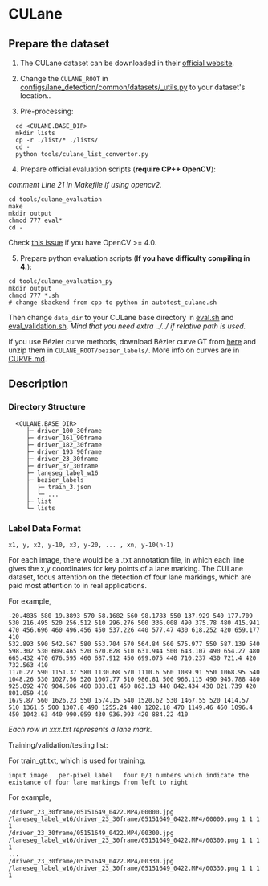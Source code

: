 # CULane  

## Prepare the dataset

1. The CULane dataset can be downloaded in their [official website](https://xingangpan.github.io/projects/CULane.html).

2. Change the `CULANE_ROOT` in [configs/lane_detection/common/datasets/_utils.py](../../configs/lane_detection/common/datasets/_utils.py) to your dataset's location..

3. Pre-processing:

```
  cd <CULANE.BASE_DIR>
  mkdir lists
  cp -r ./list/* ./lists/
  cd -
  python tools/culane_list_convertor.py
```

4. Prepare official evaluation scripts (**require CP++ OpenCV**):

*comment Line 21 in Makefile if using opencv2.*

```
cd tools/culane_evaluation
make
mkdir output
chmod 777 eval*
cd -
```

Check [this issue](https://github.com/voldemortX/pytorch-auto-drive/issues/80) if you have OpenCV >= 4.0.

5. Prepare python evaluation scripts (**If you have difficulty compiling in 4.**):

```
cd tools/culane_evaluation_py
mkdir output
chmod 777 *.sh
# change $backend from cpp to python in autotest_culane.sh
```

Then change `data_dir` to your CULane base directory in [eval.sh](../../tools/culane_evaluation/eval.sh) and [eval_validation.sh](../../tools/culane_evaluation/eval_validation.sh). *Mind that you need extra ../../ if relative path is used.*

If you use Bézier curve methods, download Bézier curve GT from [here](https://drive.google.com/file/d/1s7N45IjUWxZEUIuyDUCIqtDfhzxRjmfL/view?usp=sharing) and unzip them in `CULANE_ROOT/bezier_labels/`. More info on curves are in [CURVE.md](../CURVE.md).

## Description

### Directory Structure

```
  <CULANE.BASE_DIR>
     ├─ driver_100_30frame    
     ├─ driver_161_90frame    
     ├─ driver_182_30frame    
     ├─ driver_193_90frame
     ├─ driver_23_30frame
     ├─ driver_37_30frame
     ├─ laneseg_label_w16
     ├─ bezier_labels
     │  ├─ train_3.json
     │  └─ ... 
     ├─ list
     └─ lists
```

### Label Data Format

```
x1, y, x2, y-10, x3, y-20, ... , xn, y-10(n-1)
```

For each image, there would be a .txt annotation file, in which each line gives the x,y coordinates for key points of a lane marking. The CULane dataset, focus attention on the detection of four lane markings, which are paid most attention to in real applications.
 
For example,

```
-20.4835 580 19.3893 570 58.1682 560 98.1783 550 137.929 540 177.709 530 216.495 520 256.512 510 296.276 500 336.008 490 375.78 480 415.941 470 456.696 460 496.456 450 537.226 440 577.47 430 618.252 420 659.177 410 
532.893 590 542.567 580 553.704 570 564.84 560 575.977 550 587.139 540 598.302 530 609.465 520 620.628 510 631.944 500 643.107 490 654.27 480 665.432 470 676.595 460 687.912 450 699.075 440 710.237 430 721.4 420 732.563 410 
1170.27 590 1151.37 580 1130.68 570 1110.6 560 1089.91 550 1068.95 540 1048.26 530 1027.56 520 1007.77 510 986.81 500 966.115 490 945.788 480 925.092 470 904.506 460 883.81 450 863.13 440 842.434 430 821.739 420 801.059 410 
1679.87 560 1626.23 550 1574.15 540 1520.62 530 1467.55 520 1414.57 510 1361.5 500 1307.8 490 1255.24 480 1202.18 470 1149.46 460 1096.4 450 1042.63 440 990.059 430 936.993 420 884.22 410 
```
*Each row in xxx.txt represents a lane mark.*

Training/validation/testing list:

For train_gt.txt, which is used for training.

```
input image   per-pixel label   four 0/1 numbers which indicate the existance of four lane markings from left to right
```

For example,

```
/driver_23_30frame/05151649_0422.MP4/00000.jpg /laneseg_label_w16/driver_23_30frame/05151649_0422.MP4/00000.png 1 1 1 1
/driver_23_30frame/05151649_0422.MP4/00300.jpg /laneseg_label_w16/driver_23_30frame/05151649_0422.MP4/00300.png 1 1 1 1
...
/driver_23_30frame/05151649_0422.MP4/00330.jpg /laneseg_label_w16/driver_23_30frame/05151649_0422.MP4/00330.png 1 1 1 1
```
